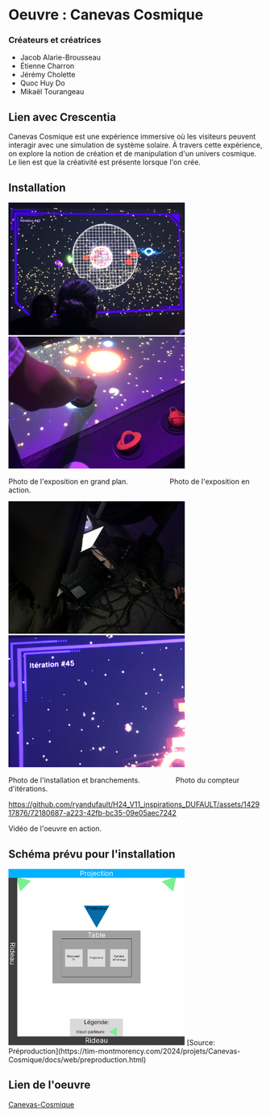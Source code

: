 # Oeuvre : Canevas Cosmique
### Créateurs et créatrices
- Jacob Alarie-Brousseau
- Étienne Charron
- Jérémy Cholette
- Quoc Huy Do
- Mikaël Tourangeau

## Lien avec Crescentia
Canevas Cosmique est une expérience immersive où les visiteurs peuvent interagir avec une simulation de système solaire. À travers cette expérience, on explore la notion de création et de manipulation d'un univers cosmique. Le lien est que la créativité est présente lorsque l'on crée.

## Installation
<img src="./media/experiences/CANEVASCOSMIQUE_grandplan.jpg" width="350"/><img src="./media/experiences/CANEVASCOSMIQUE_action.jpg" width="350"/>

Photo de l'exposition en grand plan‎.‎ ‎ ‎ ‎ ‎ ‎ ‎ ‎ ‎ ‎ ‎ ‎ ‎ ‎ ‎ ‎‎ ‎ ‎ ‎  ‎ ‎ Photo de l'exposition en action.

<img src="./media/experiences/CANEVASCOSMIQUE_installation.jpg" width="350"/><img src="./media/experiences/CANEVASCOSMIQUE_iterations.jpg" width="350"/>

Photo de l'installation et branchements. ‎ ‎ ‎ ‎ ‎ ‎ ‎ ‎ ‎ ‎ ‎ ‎ ‎ ‎ ‎ ‎‎ ‎ ‎Photo du compteur d'itérations.


https://github.com/ryandufault/H24_V11_inspirations_DUFAULT/assets/142917876/72180687-a223-42fb-bc35-09e05aec7242


Vidéo de l'oeuvre en action.
## Schéma prévu pour l'installation
<img src="./media/canevascosmique_plantation.png" width="350"/>
[Source: Préproduction](https://tim-montmorency.com/2024/projets/Canevas-Cosmique/docs/web/preproduction.html)

## Lien de l'oeuvre
[Canevas-Cosmique](https://tim-montmorency.com/2024/projets/Canevas-Cosmique/docs/web/index.html)


